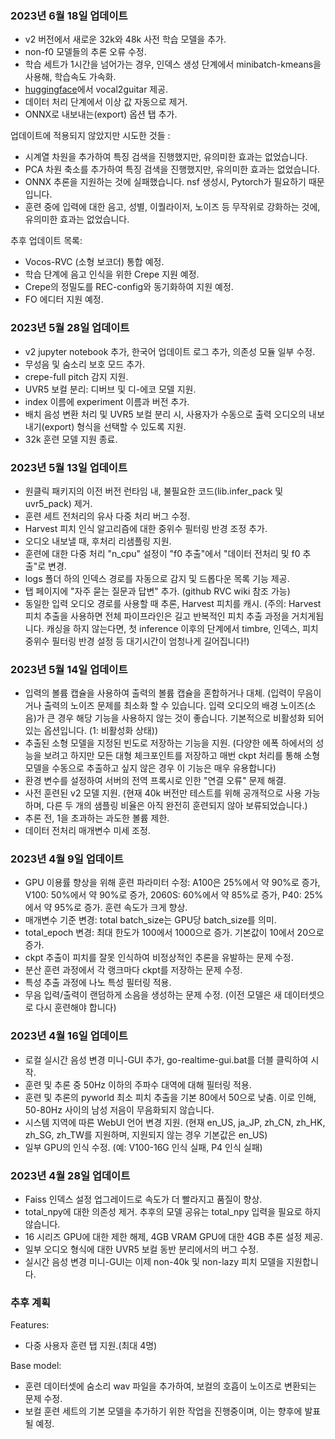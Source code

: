 ### 2023년 6월 18일 업데이트

- v2 버전에서 새로운 32k와 48k 사전 학습 모델을 추가.
- non-f0 모델들의 추론 오류 수정.
- 학습 세트가 1시간을 넘어가는 경우, 인덱스 생성 단계에서 minibatch-kmeans을 사용해, 학습속도 가속화.
- [huggingface](https://huggingface.co/spaces/lj1995/vocal2guitar)에서 vocal2guitar 제공.
- 데이터 처리 단계에서 이상 값 자동으로 제거.
- ONNX로 내보내는(export) 옵션 탭 추가.

업데이트에 적용되지 않았지만 시도한 것들 :

- 시계열 차원을 추가하여 특징 검색을 진행했지만, 유의미한 효과는 없었습니다.
- PCA 차원 축소를 추가하여 특징 검색을 진행했지만, 유의미한 효과는 없었습니다.
- ONNX 추론을 지원하는 것에 실패했습니다. nsf 생성시, Pytorch가 필요하기 때문입니다.
- 훈련 중에 입력에 대한 음고, 성별, 이퀄라이저, 노이즈 등 무작위로 강화하는 것에, 유의미한 효과는 없었습니다.

추후 업데이트 목록:

- Vocos-RVC (소형 보코더) 통합 예정.
- 학습 단계에 음고 인식을 위한 Crepe 지원 예정.
- Crepe의 정밀도를 REC-config와 동기화하여 지원 예정.
- FO 에디터 지원 예정.

### 2023년 5월 28일 업데이트

- v2 jupyter notebook 추가, 한국어 업데이트 로그 추가, 의존성 모듈 일부 수정.
- 무성음 및 숨소리 보호 모드 추가.
- crepe-full pitch 감지 지원.
- UVR5 보컬 분리: 디버브 및 디-에코 모델 지원.
- index 이름에 experiment 이름과 버전 추가.
- 배치 음성 변환 처리 및 UVR5 보컬 분리 시, 사용자가 수동으로 출력 오디오의 내보내기(export) 형식을 선택할 수 있도록 지원.
- 32k 훈련 모델 지원 종료.

### 2023년 5월 13일 업데이트

- 원클릭 패키지의 이전 버전 런타임 내, 불필요한 코드(lib.infer_pack 및 uvr5_pack) 제거.
- 훈련 세트 전처리의 유사 다중 처리 버그 수정.
- Harvest 피치 인식 알고리즘에 대한 중위수 필터링 반경 조정 추가.
- 오디오 내보낼 때, 후처리 리샘플링 지원.
- 훈련에 대한 다중 처리 "n_cpu" 설정이 "f0 추출"에서 "데이터 전처리 및 f0 추출"로 변경.
- logs 폴더 하의 인덱스 경로를 자동으로 감지 및 드롭다운 목록 기능 제공.
- 탭 페이지에 "자주 묻는 질문과 답변" 추가. (github RVC wiki 참조 가능)
- 동일한 입력 오디오 경로를 사용할 때 추론, Harvest 피치를 캐시.
  (주의: Harvest 피치 추출을 사용하면 전체 파이프라인은 길고 반복적인 피치 추출 과정을 거치게됩니다. 캐싱을 하지 않는다면, 첫 inference 이후의 단계에서 timbre, 인덱스, 피치 중위수 필터링 반경 설정 등 대기시간이 엄청나게 길어집니다!)

### 2023년 5월 14일 업데이트

- 입력의 볼륨 캡슐을 사용하여 출력의 볼륨 캡슐을 혼합하거나 대체. (입력이 무음이거나 출력의 노이즈 문제를 최소화 할 수 있습니다. 입력 오디오의 배경 노이즈(소음)가 큰 경우 해당 기능을 사용하지 않는 것이 좋습니다. 기본적으로 비활성화 되어있는 옵션입니다. (1: 비활성화 상태))
- 추출된 소형 모델을 지정된 빈도로 저장하는 기능을 지원. (다양한 에폭 하에서의 성능을 보려고 하지만 모든 대형 체크포인트를 저장하고 매번 ckpt 처리를 통해 소형 모델을 수동으로 추출하고 싶지 않은 경우 이 기능은 매우 유용합니다)
- 환경 변수를 설정하여 서버의 전역 프록시로 인한 "연결 오류" 문제 해결.
- 사전 훈련된 v2 모델 지원. (현재 40k 버전만 테스트를 위해 공개적으로 사용 가능하며, 다른 두 개의 샘플링 비율은 아직 완전히 훈련되지 않아 보류되었습니다.)
- 추론 전, 1을 초과하는 과도한 볼륨 제한.
- 데이터 전처리 매개변수 미세 조정.

### 2023년 4월 9일 업데이트

- GPU 이용률 향상을 위해 훈련 파라미터 수정: A100은 25%에서 약 90%로 증가, V100: 50%에서 약 90%로 증가, 2060S: 60%에서 약 85%로 증가, P40: 25%에서 약 95%로 증가.
  훈련 속도가 크게 향상.
- 매개변수 기준 변경: total batch_size는 GPU당 batch_size를 의미.
- total_epoch 변경: 최대 한도가 100에서 1000으로 증가. 기본값이 10에서 20으로 증가.
- ckpt 추출이 피치를 잘못 인식하여 비정상적인 추론을 유발하는 문제 수정.
- 분산 훈련 과정에서 각 랭크마다 ckpt를 저장하는 문제 수정.
- 특성 추출 과정에 나노 특성 필터링 적용.
- 무음 입력/출력이 랜덤하게 소음을 생성하는 문제 수정. (이전 모델은 새 데이터셋으로 다시 훈련해야 합니다)

### 2023년 4월 16일 업데이트

- 로컬 실시간 음성 변경 미니-GUI 추가, go-realtime-gui.bat를 더블 클릭하여 시작.
- 훈련 및 추론 중 50Hz 이하의 주파수 대역에 대해 필터링 적용.
- 훈련 및 추론의 pyworld 최소 피치 추출을 기본 80에서 50으로 낮춤. 이로 인해, 50-80Hz 사이의 남성 저음이 무음화되지 않습니다.
- 시스템 지역에 따른 WebUI 언어 변경 지원. (현재 en_US, ja_JP, zh_CN, zh_HK, zh_SG, zh_TW를 지원하며, 지원되지 않는 경우 기본값은 en_US)
- 일부 GPU의 인식 수정. (예: V100-16G 인식 실패, P4 인식 실패)

### 2023년 4월 28일 업데이트

- Faiss 인덱스 설정 업그레이드로 속도가 더 빨라지고 품질이 향상.
- total_npy에 대한 의존성 제거. 추후의 모델 공유는 total_npy 입력을 필요로 하지 않습니다.
- 16 시리즈 GPU에 대한 제한 해제, 4GB VRAM GPU에 대한 4GB 추론 설정 제공.
- 일부 오디오 형식에 대한 UVR5 보컬 동반 분리에서의 버그 수정.
- 실시간 음성 변경 미니-GUI는 이제 non-40k 및 non-lazy 피치 모델을 지원합니다.

### 추후 계획

Features:

- 다중 사용자 훈련 탭 지원.(최대 4명)

Base model:

- 훈련 데이터셋에 숨소리 wav 파일을 추가하여, 보컬의 호흡이 노이즈로 변환되는 문제 수정.
- 보컬 훈련 세트의 기본 모델을 추가하기 위한 작업을 진행중이며, 이는 향후에 발표될 예정.
